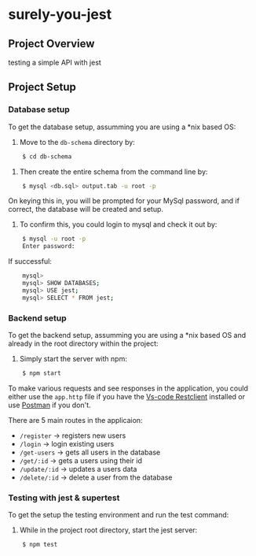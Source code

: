 # surely-you-jest

## Project Overview

testing a simple API with jest

## Project Setup

### Database setup

To get the database setup, assumming you are using a *nix based OS:

1. Move to the `db-schema` directory by:

```bash
    $ cd db-schema
```

1. Then create the entire schema from the command line by:

```bash
    $ mysql <db.sql> output.tab -u root -p
```
    
On keying this in, you will be prompted for your MySql password, and if correct, the database will be created and setup. 

1. To confirm this, you could login to mysql and check it out by:

```bash
    $ mysql -u root -p
    Enter password: 
```

If successful:

```bash
    mysql>
    mysql> SHOW DATABASES;
    mysql> USE jest;
    mysql> SELECT * FROM jest;
```


### Backend setup

To get the backend setup, assumming you are using a *nix based OS and already in the root directory within the project:

1. Simply start the server with npm:

```bash
    $ npm start
```

To make various requests and see responses in the application, you could either use the `app.http` file if you have the [Vs-code Restclient](https://marketplace.visualstudio.com/items?itemName=humao.rest-client) installed or use [Postman](https://www.postman.com/) if you don't.

There are 5 main routes in the applicaion:

- `/register` -> registers new users
- `/login` -> login existing users
- `/get-users` -> gets all users in the database
- `/get/:id` -> gets a users using their id
- `/update/:id` -> updates a users data
- `/delete/:id` -> delete a user from the database


### Testing with jest & supertest

To get the setup the testing environment and run the test command:

1. While in the project root directory, start the jest server:

```bash
    $ npm test
```

